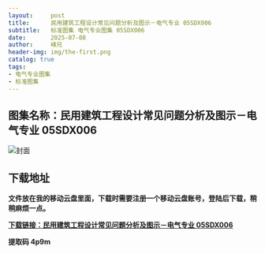 ```yaml
---
layout:     post
title:      民用建筑工程设计常见问题分析及图示－电气专业 05SDX006
subtitle:   标准图集 电气专业图集 05SDX006
date:       2025-07-08
author:     峰兄
header-img: img/the-first.png
catalog: true
tags:
- 电气专业图集
- 标准图集
---
```

## 图集名称：民用建筑工程设计常见问题分析及图示－电气专业 05SDX006
![封面](https://pic1.imgdb.cn/item/686dbd2a58cb8da5c897b3fe.jpg)


## 下载地址 ##
**文件放在我的移动云盘里面，下载时需要注册一个移动云盘账号，登陆后下载，稍稍麻烦一点。**  
  
[**下载链接：民用建筑工程设计常见问题分析及图示－电气专业 05SDX006**](https://caiyun.139.com/w/i/2oxwByUkibHwy)


**提取码 4p9m**

